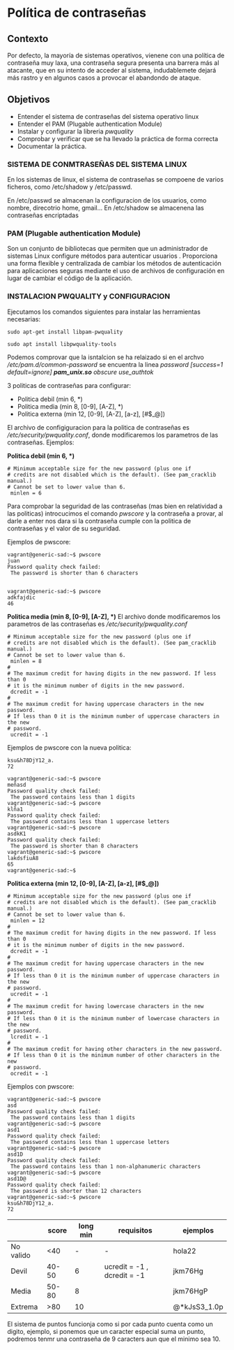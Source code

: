 # Política de contraseñas

## Contexto
Por defecto, la mayoría de sistemas operativos, vienene con una política de contraseña muy laxa, una contraseña segura presenta una barrera más al atacante, que en su intento de acceder al sistema, indudablemete dejará más rastro y en algunos casos a provocar el abandondo de ataque.

## Objetivos
* Entender el sistema de contraseñas del sistema operativo linux
* Entender el PAM (Plugable authentication Module)
* Instalar y configurar la libreria _pwquality_
* Comprobar y verificar que se ha llevado la práctica de forma correcta
* Documentar la práctica.


### SISTEMA DE CONMTRASEÑAS DEL SISTEMA LINUX
En los sistemas de linux, el sistema de contraseñas se compoene de varios ficheros, como /etc/shadow y /etc/passwd.

En /etc/passwd se almacenan la configuracion de los usuarios, como nombre, direcotrio home, gmail...
En /etc/shadow se almacenena las contraseñas encriptadas

### PAM (Plugable authentication Module)
Son un conjunto de bibliotecas que permiten que un administrador de sistemas Linux configure métodos para autenticar usuarios . Proporciona una forma flexible y centralizada de cambiar los métodos de autenticación para aplicaciones seguras mediante el uso de archivos de configuración en lugar de cambiar el código de la aplicación.


### INSTALACION PWQUALITY y CONFIGURACION
Ejecutamos los comandos siguientes para instalar las herramientas necesarias:

``` shell
sudo apt-get install libpam-pwquality 

sudo apt install libpwquality-tools

```
Podemos comprovar que la isntalcion se ha relaizado si en el archvo */etc/pam.d/common-password* se encuentra la linea *password        [success=1 default=ignore]      **pam_unix.so** obscure use_authtok*

3 politicas de contraseñas para configurar:
- Politica debil (min 6, *)
- Politica media (min 8, [0-9], [A-Z], *)
- Politica externa (min 12, [0-9], [A-Z], [a-z], [#$_@])


El archivo de configiguracion para la politica de contraseñas es */etc/security/pwquality.conf*, donde modificaremos los parametros de las contraseñas.
Ejemplos:

**Politica debil (min 6, \*)**
``` shell
# Minimum acceptable size for the new password (plus one if
# credits are not disabled which is the default). (See pam_cracklib manual.)
# Cannot be set to lower value than 6.
 minlen = 6

```
Para comprobar la seguridad de las contraseñas (mas bien en relatividad a las politicas) introcucimos el comando *pwscore* y la contraseña a provar, al darle a enter nos dara si la contraseña cumple con la politica de contraseñas y el valor de su seguridad.

Ejemplos de pwscore:
``` 
vagrant@generic-sad:~$ pwscore
juan
Password quality check failed:
 The password is shorter than 6 characters


vagrant@generic-sad:~$ pwscore
adkfajdic
46

```


**Politica media (min 8, [0-9], [A-Z], \*)**
El archivo donde modificaremos los parametros de las contraseñas es */etc/security/pwquality.conf*

``` shell
# Minimum acceptable size for the new password (plus one if
# credits are not disabled which is the default). (See pam_cracklib manual.)
# Cannot be set to lower value than 6.
 minlen = 8
#
# The maximum credit for having digits in the new password. If less than 0
# it is the minimum number of digits in the new password.
 dcredit = -1
#
# The maximum credit for having uppercase characters in the new password.
# If less than 0 it is the minimum number of uppercase characters in the new
# password.
 ucredit = -1
```

Ejemplos de pwscore con la nueva politica:
```vagrant@generic-sad:~$ pwscore
ksu&h78DjY12_a.
72

vagrant@generic-sad:~$ pwscore 
meñasd
Password quality check failed:
 The password contains less than 1 digits
vagrant@generic-sad:~$ pwscore 
klña1   
Password quality check failed:
 The password contains less than 1 uppercase letters
vagrant@generic-sad:~$ pwscore 
asdkK1
Password quality check failed:
 The password is shorter than 8 characters
vagrant@generic-sad:~$ pwscore 
lakdsfiuA8
65
vagrant@generic-sad:~$ 
```

**Politica externa (min 12, [0-9], [A-Z], [a-z], [#$_@])**


``` shellsitios donde sentarse
# Minimum acceptable size for the new password (plus one if
# credits are not disabled which is the default). (See pam_cracklib manual.)
# Cannot be set to lower value than 6.
 minlen = 12
#
# The maximum credit for having digits in the new password. If less than 0
# it is the minimum number of digits in the new password.
 dcredit = -1
#
# The maximum credit for having uppercase characters in the new password.
# If less than 0 it is the minimum number of uppercase characters in the new
# password.
 ucredit = -1
#
# The maximum credit for having lowercase characters in the new password.
# If less than 0 it is the minimum number of lowercase characters in the new
# password.
 lcredit = -1
#
# The maximum credit for having other characters in the new password.
# If less than 0 it is the minimum number of other characters in the new
# password.
 ocredit = -1

```

Ejemplos con pwscore:
``` 
vagrant@generic-sad:~$ pwscore
asd
Password quality check failed:
 The password contains less than 1 digits
vagrant@generic-sad:~$ pwscore
asd1
Password quality check failed:
 The password contains less than 1 uppercase letters
vagrant@generic-sad:~$ pwscore
asd1D
Password quality check failed:
 The password contains less than 1 non-alphanumeric characters
vagrant@generic-sad:~$ pwscore
asd1D@
Password quality check failed:
 The password is shorter than 12 characters
vagrant@generic-sad:~$ pwscore
ksu&h78DjY12_a.
72
```

|    | score | long min | requisitos | ejemplos |
|----|-------|----------|------------|----------|
|  No valido | <40 | - | - | hola22 | 
| Devil | 40-50 | 6 | ucredit = -1 , dcredit = -1| jkm76Hg |
| Media | 50-80 | 8 | | jkm76HgP |
| Extrema | >80 | 10 | | @*kJsS3_1.0p |


El sistema de puntos funcionja como si por cada punto cuenta como un digito, ejemplo, si ponemos que un caracter especial suma un punto, podremos tenmr una contraseña de 9 caracters aun que el minimo sea 10.